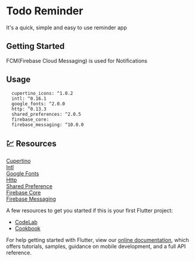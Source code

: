 # Todo Reminder

It's a quick, simple and easy to use reminder app

## Getting Started
FCM(Firebase Cloud Messaging) is used for Notifications

## Usage

```Plugins
  cupertino_icons: ^1.0.2
  intl: ^0.16.1
  google_fonts: ^2.0.0
  http: ^0.13.3
  shared_preferences: ^2.0.5
  firebase_core:
  firebase_messaging: ^10.0.0
```

## :chart: Resources

[Cupertino](https://pub.dev/packages/cupertino_icons)\
[Intl](https://pub.dev/packages/intl)\
[Google Fonts](https://pub.dev/packages/google_fonts)\
[Http](https://pub.dev/packages/http)\
[Shared Preference](https://pub.dev/packages/shared_preferences)\
[Firebase Core](https://pub.dev/packages/firebase_core)\
[Firebase Messaging](https://pub.dev/packages/firebase_messaging)

A few resources to get you started if this is your first Flutter project:

- [CodeLab](https://flutter.dev/docs/get-started/codelab)
- [Cookbook](https://flutter.dev/docs/cookbook)

For help getting started with Flutter, view our
[online documentation](https://flutter.dev/docs), which offers tutorials,
samples, guidance on mobile development, and a full API reference.
